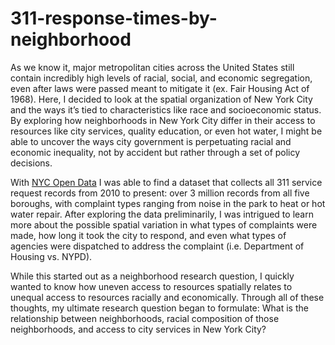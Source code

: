 # 311-response-times-by-neighborhood
As we know it, major metropolitan cities across the United States still contain incredibly high levels of racial, social, and economic segregation, even after laws were passed meant to mitigate it (ex. Fair Housing Act of 1968). Here, I decided to look at the spatial organization of New York City and the ways it’s tied to characteristics like race and socioeconomic status. By exploring how neighborhoods in New York City differ in their access to resources like city services, quality education, or even hot water, I might be able to uncover the ways city government is perpetuating racial and economic inequality, not by accident but rather through a set of policy decisions.

With [NYC Open Data](https://opendata.cityofnewyork.us/) I was able to find a dataset that collects all 311 service request records from 2010 to present: over 3 million records from all five boroughs, with complaint types ranging from noise in the park to heat or hot water repair. After exploring the data preliminarily, I was intrigued to learn more about the possible spatial variation in what types of complaints were made, how long it took the city to respond, and even what types of agencies were dispatched to address the complaint (i.e. Department of Housing vs. NYPD).

While this started out as a neighborhood research question, I quickly wanted to know how uneven access to resources spatially relates to unequal access to resources racially and economically. Through all of these thoughts, my ultimate research question began to formulate: What is the relationship between neighborhoods, racial composition of those neighborhoods, and access to city services in New York City?